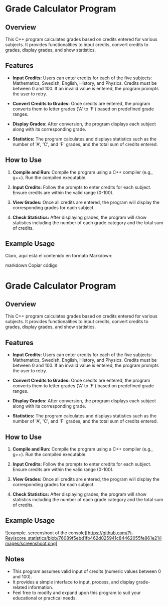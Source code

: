 # Grade Calculator Program

## Overview

This C++ program calculates grades based on credits entered for various subjects. It provides functionalities to input credits, convert credits to grades, display grades, and show statistics.

## Features

- **Input Credits:** Users can enter credits for each of the five subjects: Mathematics, Swedish, English, History, and Physics. Credits must be between 0 and 100. If an invalid value is entered, the program prompts the user to retry.

- **Convert Credits to Grades:** Once credits are entered, the program converts them to letter grades ('A' to 'F') based on predefined grade ranges.

- **Display Grades:** After conversion, the program displays each subject along with its corresponding grade.

- **Statistics:** The program calculates and displays statistics such as the number of 'A', 'C', and 'F' grades, and the total sum of credits entered.

## How to Use

1. **Compile and Run:** Compile the program using a C++ compiler (e.g., g++). Run the compiled executable.

2. **Input Credits:** Follow the prompts to enter credits for each subject. Ensure credits are within the valid range (0-100).

3. **View Grades:** Once all credits are entered, the program will display the corresponding grades for each subject.

4. **Check Statistics:** After displaying grades, the program will show statistics including the number of each grade category and the total sum of credits.

## Example Usage


Claro, aquí está el contenido en formato Markdown:

markdown
Copiar código
# Grade Calculator Program

## Overview

This C++ program calculates grades based on credits entered for various subjects. It provides functionalities to input credits, convert credits to grades, display grades, and show statistics.

## Features

- **Input Credits:** Users can enter credits for each of the five subjects: Mathematics, Swedish, English, History, and Physics. Credits must be between 0 and 100. If an invalid value is entered, the program prompts the user to retry.

- **Convert Credits to Grades:** Once credits are entered, the program converts them to letter grades ('A' to 'F') based on predefined grade ranges.

- **Display Grades:** After conversion, the program displays each subject along with its corresponding grade.

- **Statistics:** The program calculates and displays statistics such as the number of 'A', 'C', and 'F' grades, and the total sum of credits entered.

## How to Use

1. **Compile and Run:** Compile the program using a C++ compiler (e.g., g++). Run the compiled executable.

2. **Input Credits:** Follow the prompts to enter credits for each subject. Ensure credits are within the valid range (0-100).

3. **View Grades:** Once all credits are entered, the program will display the corresponding grades for each subject.

4. **Check Statistics:** After displaying grades, the program will show statistics including the number of each grade category and the total sum of credits.

## Example Usage
![example. screenshoot of the console][https://github.com/Pi-Rey/score_statistics/blob/76089f5ebd1fb462d025941c84462055fe861e21/images/screenshoot.png]
## Notes

- This program assumes valid input of credits (numeric values between 0 and 100).
- It provides a simple interface to input, process, and display grade-related information.
- Feel free to modify and expand upon this program to suit your educational or practical needs.